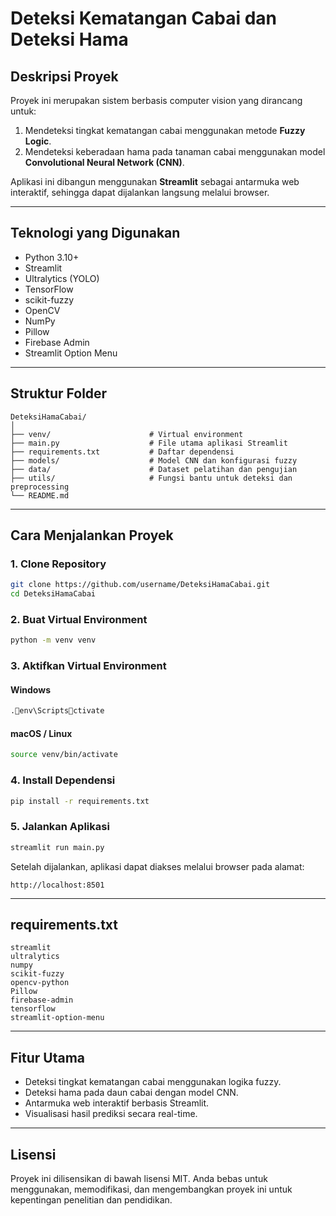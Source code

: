 # Deteksi Kematangan Cabai dan Deteksi Hama

## Deskripsi Proyek
Proyek ini merupakan sistem berbasis computer vision yang dirancang untuk:
1. Mendeteksi tingkat kematangan cabai menggunakan metode **Fuzzy Logic**.
2. Mendeteksi keberadaan hama pada tanaman cabai menggunakan model **Convolutional Neural Network (CNN)**.

Aplikasi ini dibangun menggunakan **Streamlit** sebagai antarmuka web interaktif, sehingga dapat dijalankan langsung melalui browser.

---

## Teknologi yang Digunakan
- Python 3.10+
- Streamlit
- Ultralytics (YOLO)
- TensorFlow
- scikit-fuzzy
- OpenCV
- NumPy
- Pillow
- Firebase Admin
- Streamlit Option Menu

---

## Struktur Folder
```
DeteksiHamaCabai/
│
├── venv/                      # Virtual environment
├── main.py                    # File utama aplikasi Streamlit
├── requirements.txt           # Daftar dependensi
├── models/                    # Model CNN dan konfigurasi fuzzy
├── data/                      # Dataset pelatihan dan pengujian
├── utils/                     # Fungsi bantu untuk deteksi dan preprocessing
└── README.md
```

---

## Cara Menjalankan Proyek

### 1. Clone Repository
```bash
git clone https://github.com/username/DeteksiHamaCabai.git
cd DeteksiHamaCabai
```

### 2. Buat Virtual Environment
```bash
python -m venv venv
```

### 3. Aktifkan Virtual Environment
#### Windows
```bash
.env\Scriptsctivate
```
#### macOS / Linux
```bash
source venv/bin/activate
```

### 4. Install Dependensi
```bash
pip install -r requirements.txt
```

### 5. Jalankan Aplikasi
```bash
streamlit run main.py
```

Setelah dijalankan, aplikasi dapat diakses melalui browser pada alamat:
```
http://localhost:8501
```

---

## requirements.txt
```
streamlit
ultralytics
numpy
scikit-fuzzy
opencv-python
Pillow
firebase-admin
tensorflow
streamlit-option-menu
```

---

## Fitur Utama
- Deteksi tingkat kematangan cabai menggunakan logika fuzzy.
- Deteksi hama pada daun cabai dengan model CNN.
- Antarmuka web interaktif berbasis Streamlit.
- Visualisasi hasil prediksi secara real-time.

---

## Lisensi
Proyek ini dilisensikan di bawah lisensi MIT. Anda bebas untuk menggunakan, memodifikasi, dan mengembangkan proyek ini untuk kepentingan penelitian dan pendidikan.